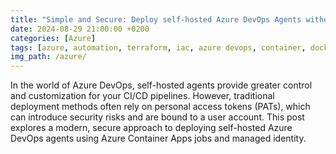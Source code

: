 ```yaml
---
title: "Simple and Secure: Deploy self-hosted Azure DevOps Agents without PAT"
date: 2024-08-29 21:00:00 +0200
categories: [Azure]
tags: [azure, automation, terraform, iac, azure devops, container, docker]
img_path: /azure/
---
```


In the world of Azure DevOps, self-hosted agents provide greater control and customization for your CI/CD pipelines. However, traditional deployment methods often rely on personal access tokens (PATs), which can introduce security risks and are bound to a user account. This post explores a modern, secure approach to deploying self-hosted Azure DevOps agents using Azure Container Apps jobs and managed identity.